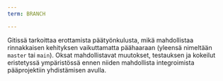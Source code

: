 ```yaml
---
term: BRANCH

---
```

Gitissä tarkoittaa erottamista päätyönkulusta, mikä mahdollistaa rinnakkaisen kehityksen vaikuttamatta päähaaraan (yleensä nimeltään `master` tai `main`). Oksat mahdollistavat muutokset, testauksen ja kokeilut eristetyssä ympäristössä ennen niiden mahdollista integroimista pääprojektiin yhdistämisen avulla.